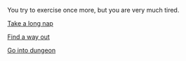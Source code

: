 You try to exercise once more, but you are very much tired.

[Take a long nap](0-B.md)

[Find a way out](#)

[Go into dungeon](1.md)